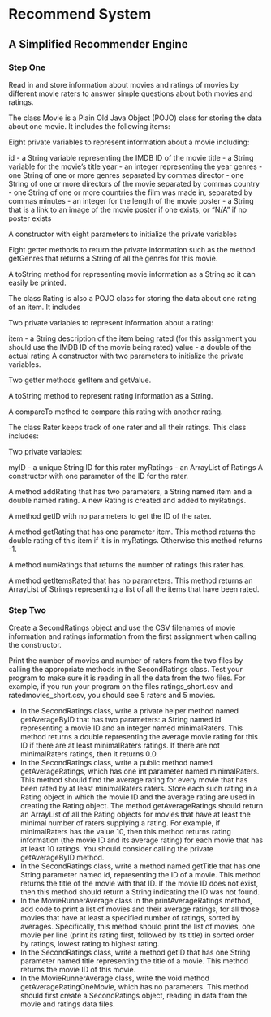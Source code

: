 # Recommend System
## A Simplified Recommender Engine

### Step One
Read in and store information about movies and ratings of movies by different movie raters to answer simple questions about both movies and ratings.

The class Movie is a Plain Old Java Object (POJO) class for storing the data about one movie. It includes the following items:

Eight private variables to represent information about a movie including:

id - a String variable representing the IMDB ID of the movie
title - a String variable for the movie’s title
year - an integer representing the year
genres - one String of one or more genres separated by commas
director - one String of one or more directors of the movie separated by commas
country - one String of one or more countries the film was made in, separated by commas
minutes - an integer for the length of the movie
poster - a String that is a link to an image of the movie poster if one exists, or “N/A” if no poster exists


A constructor with eight parameters to initialize the private variables

Eight getter methods to return the private information such as the method getGenres that returns a String of all the genres for this movie.

A toString method for representing movie information as a String so it can easily be printed.

The class Rating is also a POJO class for storing the data about one rating of an item. It includes

Two private variables to represent information about a rating:

item - a String description of the item being rated (for this assignment you should use the IMDB ID of the movie being rated)
value - a double of the actual rating
A constructor with two parameters to initialize the private variables.

Two getter methods getItem and getValue.

A toString method to represent rating information as a String.

A compareTo method to compare this rating with another rating.

The class Rater keeps track of one rater and all their ratings. This class includes:

Two private variables:

myID - a unique String ID for this rater
myRatings - an ArrayList of Ratings
A constructor with one parameter of the ID for the rater.

A method addRating that has two parameters, a String named item and a double named rating. A new Rating is created and added to myRatings.

A method getID with no parameters to get the ID of the rater.

A method getRating that has one parameter item. This method returns the double rating of this item if it is in myRatings. Otherwise this method returns -1.

A method numRatings that returns the number of ratings this rater has.

A method getItemsRated that has no parameters. This method returns an ArrayList of Strings representing a list of all the items that have been rated.

### Step Two

Create a SecondRatings object and use the CSV filenames of movie information and ratings information from the first assignment when calling the constructor.

Print the number of movies and number of raters from the two files by calling the appropriate methods in the SecondRatings class. Test your program to make sure it is reading in all the data from the two files. For example, if you run your program on the files ratings_short.csv and ratedmovies_short.csv, you should see 5 raters and 5 movies.

- In the SecondRatings class, write a private helper method named getAverageByID that has two parameters: a String named id representing a movie ID and an integer named minimalRaters. This method returns a double representing the average movie rating for this ID if there are at least minimalRaters ratings. If there are not minimalRaters ratings, then it returns 0.0.
- In the SecondRatings class, write a public method named getAverageRatings, which has one int parameter named minimalRaters. This method should find the average rating for every movie that has been rated by at least minimalRaters raters. Store each such rating in a Rating object in which the movie ID and the average rating are used in creating the Rating object. The method getAverageRatings should return an ArrayList of all the Rating objects for movies that have at least the minimal number of raters supplying a rating. For example, if minimalRaters has the value 10, then this method returns rating information (the movie ID and its average rating) for each movie that has at least 10 ratings. You should consider calling the private getAverageByID method.
- In the SecondRatings class, write a method named getTitle that has one String parameter named id, representing the ID of a movie. This method returns the title of the movie with that ID. If the movie ID does not exist, then this method should return a String indicating the ID was not found.
- In the MovieRunnerAverage class in the printAverageRatings method, add code to print a list of movies and their average ratings, for all those movies that have at least a specified number of ratings, sorted by averages. Specifically, this method should print the list of movies, one movie per line (print its rating first, followed by its title) in sorted order by ratings, lowest rating to highest rating. 
- In the SecondRatings class, write a method getID that has one String parameter named title representing the title of a movie. This method returns the movie ID of this movie.
- In the MovieRunnerAverage class, write the void method getAverageRatingOneMovie, which has no parameters. This method should first create a SecondRatings object, reading in data from the movie and ratings data files. 
